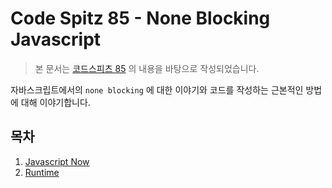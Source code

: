 # Code Spitz 85 - None Blocking Javascript

> 본 문서는 [코드스피츠 85](https://www.youtube.com/watch?v=0NsJsBdYVHI&list=PLBNdLLaRx_rImvbuZnfO-Ecv9OpuCNoCl) 의 내용을 바탕으로 작성되었습니다.

자바스크립트에서의 `none blocking` 에 대한 이야기와 코드를 작성하는 근본적인 방법에 대해 이야기합니다.

## 목차

1. [Javascript Now]()
2. [Runtime]()
